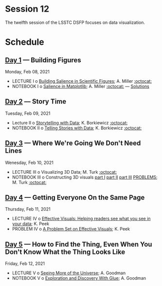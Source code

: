 # Session 12

The twelfth session of the LSSTC DSFP focuses on data visualization.

# Schedule


## [Day 1](Day1) — Building Figures

Monday, Feb 08, 2021

 * LECTURE I  o  [Building Salience in Scientific Figures](Day1/BuildingSalienceInScientificFigures.ipynb); A. Miller [:octocat:](https://github.com/adamamiller)
 * NOTEBOOK I  o  [Salience in Matplotlib](Day1/SalienceInMatplotlib.ipynb); A. Miller [:octocat:](https://github.com/adamamiller) –– [Solutions](Day1/SalienceInMatplotlibSolutions.ipynb)

## [Day 2](Day2) –– Story Time

Tuesday, Feb 09, 2021

 * Lecture II  o  [Storytelling with Data](Day2/LSSTC_DSFP_story.pdf); K. Borkiewicz [:octocat:](https://github.com/kalinalinkalina)
 * NOTEBOOK II  o  [Telling Stories with Data](Day2/TellingStoriesWithData.ipynb); K. Borkiewicz [:octocat:](https://github.com/kalinalinkalina)

## [Day 3](Day3) — Where We're Going We Don't Need Lines

Wenesday, Feb 10, 2021

 * LECTURE III  o  Visualizing 3D Data; M. Turk [:octocat:](https://github.com/MatthewTurk)
 * NOTEBOOK III  o  Constructing 3D visuals [part I](Day3/NotebookIII_part1_intro_to_3d.ipynb) [part II](Day3/NotebookIII_part2_overview_regular_3d.ipynb) [part III](Day3/NotebookIII_part3_overview_discrete_3d.ipynb) [PROBLEMS](Day3/NotebookIII_problems.ipynb); M. Turk [:octocat:](https://github.com/MatthewTurk)


## [Day 4](Day4) — Getting Everyone On the Same Page

Thursday, Feb 11, 2021

 * LECTURE IV  o  [Effective Visuals: Helping readers see what you see in your data](Day4/EffectiveVisuals.pdf); K. Peek 
 * PROBLEM IV  o [A Problem Set on Effective Visuals](Day4/BuildingEffectiveVisuals.pdf); K. Peek

## [Day 5](Day5) — How to Find the Thing, Even When You Don't Know What the Thing Looks Like

Friday, Feb 12, 2021

 * LECTURE V  o  [Seeing More of the Universe](Day5/SeeingMoreOfTheUniverse.pdf); A. Goodman
 * NOTEBOOK V  o  [Exploration and Discovery With Glue](Day5/ExplorationAndDiscoveryWithGlue.pdf); A. Goodman